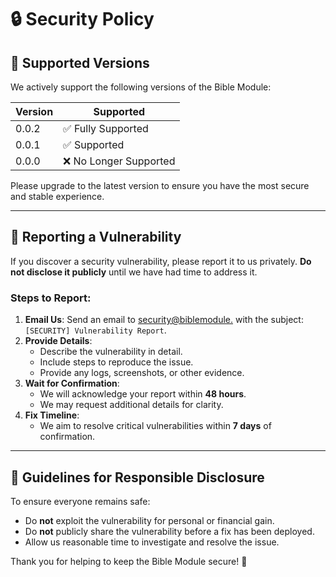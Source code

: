# 🔒 Security Policy

## 📅 Supported Versions
We actively support the following versions of the Bible Module:

| Version    | Supported          |
|------------|--------------------|
| 0.0.2     | ✅ Fully Supported |
| 0.0.1     | ✅ Supported |
| 0.0.0     | ❌ No Longer Supported |

Please upgrade to the latest version to ensure you have the most secure and stable experience.

---

## 📢 Reporting a Vulnerability
If you discover a security vulnerability, please report it to us privately. **Do not disclose it publicly** until we have had time to address it.

### Steps to Report:
1. **Email Us**: Send an email to [security@biblemodule.](mailto:arobloxgamedev@outlook.com) with the subject: `[SECURITY] Vulnerability Report`.
2. **Provide Details**:
   - Describe the vulnerability in detail.
   - Include steps to reproduce the issue.
   - Provide any logs, screenshots, or other evidence.
3. **Wait for Confirmation**:
   - We will acknowledge your report within **48 hours**.
   - We may request additional details for clarity.
4. **Fix Timeline**:
   - We aim to resolve critical vulnerabilities within **7 days** of confirmation.

---

## 🔐 Guidelines for Responsible Disclosure
To ensure everyone remains safe:
- Do **not** exploit the vulnerability for personal or financial gain.
- Do **not** publicly share the vulnerability before a fix has been deployed.
- Allow us reasonable time to investigate and resolve the issue.

Thank you for helping to keep the Bible Module secure! 🙏

